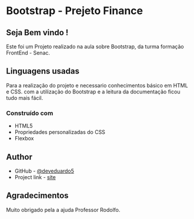 # Bootstrap - Prejeto Finance

## Seja Bem vindo !

Este foi um Projeto realizado na aula sobre Bootstrap, da turma formação FrontEnd - Senac.

## Linguagens usadas

Para a realização do projeto e necessario conhecimentos básico em HTML e CSS. com a utilização do Bootstrap e a leitura da documentação ficou tudo mais fácil.

### Construído com

- HTML5 
- Propriedades personalizadas do CSS
- Flexbox

## Author

- GitHub - [@deveduardo5](https://github.com/deveduardo5)
- Project link - [site](https://finans-peach.vercel.app/)


## Agradecimentos

Muito obrigado pela a ajuda Professor Rodolfo.
